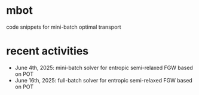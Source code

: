 # mbot
code snippets for mini-batch optimal transport


# recent activities
- June 4th,  2025: mini-batch solver for entropic semi-relaxed FGW based on POT
- June 16th, 2025: full-batch solver for entropic semi-relaxed FGW based on POT
